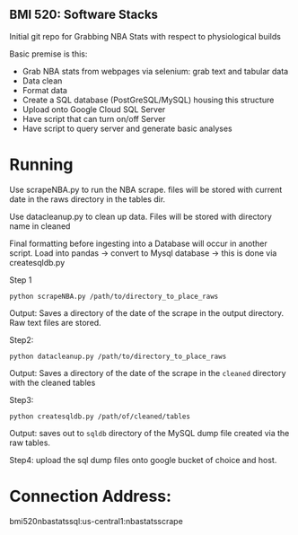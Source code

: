 ## BMI 520: Software Stacks

Initial git repo for Grabbing NBA Stats with respect to physiological builds

Basic premise is this:

- Grab NBA stats from webpages via selenium: grab text and tabular data
- Data clean
- Format data
- Create a SQL database (PostGreSQL/MySQL) housing this structure
- Upload onto Google Cloud SQL Server
- Have script that can turn on/off Server
- Have script to query server and generate basic analyses




# Running

Use scrapeNBA.py to run the NBA scrape. 
files will be stored with current date in the raws directory in the tables dir. 

Use datacleanup.py to clean up data.
Files will be stored with directory name in cleaned

Final formatting before ingesting into a Database will occur in another script.
Load into pandas -> convert to Mysql database -> this is done via createsqldb.py

Step 1
```
python scrapeNBA.py /path/to/directory_to_place_raws
```
Output: Saves a directory of the date of the scrape in the output directory. Raw text files are stored.

Step2:
```
python datacleanup.py /path/to/directory_to_place_raws
```
Output: Saves a directory of the date of the scrape in the `cleaned` directory with the cleaned tables

Step3:
```
python createsqldb.py /path/of/cleaned/tables
```
Output: saves out to `sqldb` directory of the MySQL dump file created via the raw tables.

Step4: upload the sql dump files onto google bucket of choice and host.

# Connection Address:
bmi520nbastatssql:us-central1:nbastatsscrape


